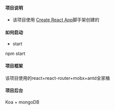 #### 项目说明              
* 该项目使用 [Create React App](https://github.com/facebookincubator/create-react-app)脚手架创建的

#### 如何启动
* start

npm start

#### 项目框架

该项目使用的react+react-router+mobx+antd全家桶               

#### 项目后台

Koa + mongoDB
